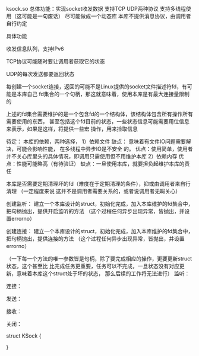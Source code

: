 ksock.so
总体功能：实现socket收发数据 支持TCP UDP两种协议 支持多线程使用（这可能是一句废话）
尽可能做成一个动态库
本库不提供消息协议，由调用者自行约定

具体功能


收发信息队列，支持IPv6


TCP协议可能随时要让调用者获取它的状态

UDP的每次发送都要返回状态

每创建一个socket连接，返回的可能不是Linux提供的socket文件描述符fd，有可能是本库自己
fd集合的一个句柄，那这就意味着，使用本库是有最大连接量限制的

上述的fd集合需要维护的是一个包含fd的一个结构体，该结构体包含所有操作所有需要使用的东西，
甚至包括这个fd目前的状态，一些状态信息可能需要用位信息来表示，如果是这样，将提供一些宏
操作，用来捡取信息

待定：
本库的依赖，两种选择，
1）依赖文件  缺点： 意味着有文件IO问题需要解决，可能会影响性能， 在多线程中异步IO是不安全
的。  优点：使用简单，使用者并不关心库里头的具体情况，即调用只需使用但不用维护本库
2）依赖内存  优点：性能可能略高（有待验证） 缺点：一旦使用本库，就要担负起维护本库的责任 

本库是否需要定期清理坏的fd（难度在于定期清理的条件），抑或由调用者来自行清理 （一定程度来说
这并不是调用者需要关系的，或者说调用者无暇关心）

创建监听：
建立一个本库设计的struct，初始化完成，加入本库维护的fd集合中，把句柄抛出，提供开启监听的方法
（这个过程任何异步出现异常，皆抛出，并设置errorno）

创建连接：
建立一个本库设计的struct，初始化完成，加入本库维护的fd集合中，把句柄抛出，提供连接的方法
（这个过程任何异步出现异常，皆抛出，并设置errorno）


（一下每一个方法的唯一参数皆是句柄，除了要完成相应的操作，更要更新struct状态，这个甚至比
比完成任务更重要，任务可以不完成，一旦状态没有对应更新，意味着本库这个struct处于坏的状态，
那么后续的工作将无法进行）
监听：

连接：

发送：

接收：

关闭：

struct KSock
{

}
